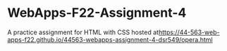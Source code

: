 # WebApps-F22-Assignment-4
A practice assignment for HTML with CSS
hosted at<https://44-563-web-apps-f22.github.io/44563-webapps-assignment-4-dsr549/opera.html>
